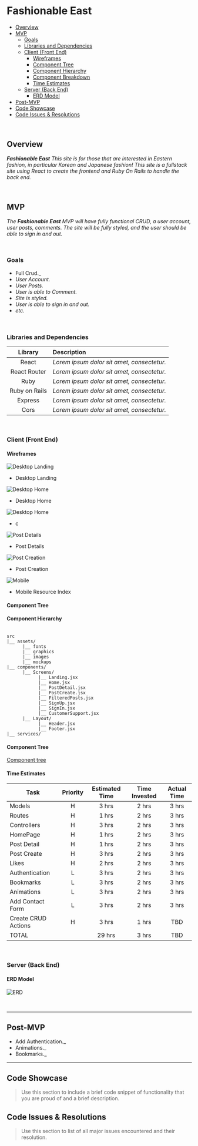 # Fashionable East <!-- omit in toc -->

- [Overview](#overview)
- [MVP](#mvp)
  - [Goals](#goals)
  - [Libraries and Dependencies](#libraries-and-dependencies)
  - [Client (Front End)](#client-front-end)
    - [Wireframes](#wireframes)
    - [Component Tree](#component-tree)
    - [Component Hierarchy](#component-hierarchy)
    - [Component Breakdown](#component-breakdown)
    - [Time Estimates](#time-estimates)
  - [Server (Back End)](#server-back-end)
    - [ERD Model](#erd-model)
- [Post-MVP](#post-mvp)
- [Code Showcase](#code-showcase)
- [Code Issues & Resolutions](#code-issues--resolutions)

<br>

## Overview

_**Fashionable East** This site is for those that are interested in Eastern fashion, in particular Korean and Japanese fashion! This site is a fullstack site using React to create the frontend and Ruby On Rails to handle the back end._


<br>

## MVP

_The **Fashionable East** MVP will have fully functional CRUD, a user account, user posts, comments. The site will be fully styled, and the user should be able to sign in and out._

<br>

### Goals

- Full Crud._
- _User Account._
- _User Posts._
- _User is able to Comment._
- _Site is styled._
- _User is able to sign in and out._
- _etc._

<br>

### Libraries and Dependencies


|     Library      | Description                                |
| :--------------: | :----------------------------------------- |
|      React       | _Lorem ipsum dolor sit amet, consectetur._ |
|   React Router   | _Lorem ipsum dolor sit amet, consectetur._ |
|       Ruby       | _Lorem ipsum dolor sit amet, consectetur._ |
|   Ruby on Rails  | _Lorem ipsum dolor sit amet, consectetur._ |
|     Express      | _Lorem ipsum dolor sit amet, consectetur._ |
|      Cors        | _Lorem ipsum dolor sit amet, consectetur._ |

<br>

### Client (Front End)

#### Wireframes


![Desktop Landing](https://i.imgur.com/vO5iVd7.png)

- Desktop Landing

![Desktop Home](https://i.imgur.com/impygIb.png)

- Desktop Home

![Desktop Home](https://i.imgur.com/TxQUJoO.png)

- c

![Post Details](https://i.imgur.com/EvVLfQZ.png)

- Post Details

![Post Creation](https://i.imgur.com/MeInEq8.png)

- Post Creation

![Mobile](https://i.imgur.com/iSF2Sdz.png)

- Mobile Resource Index

#### Component Tree 

#### Component Hierarchy
 

``` structure

src
|__ assets/
      |__ fonts
      |__ graphics
      |__ images
      |__ mockups
|__ components/
      |__ Screens/
            |__ Landing.jsx
            |__ Home.jsx
            |__ PostDetail.jsx
            |__ PostCreate.jsx
            |__ FilteredPosts.jsx
            |__ SignUp.jsx
            |__ SignIn.jsx
            |__ CustomerSupport.jsx
      |__ Layout/
            |__ Header.jsx
            |__ Footer.jsx
|__ services/

```

#### Component Tree


[Component tree](https://i.imgur.com/zNJphYR.png)

#### Time Estimates


| Task                | Priority | Estimated Time | Time Invested | Actual Time |
| ------------------- | :------: | :------------: | :-----------: | :---------: |
| Models              |    H     |     3 hrs      |     2 hrs     |    3 hrs    |
| Routes              |    H     |     1 hrs      |     2 hrs     |    3 hrs    |
| Controllers         |    H     |     3 hrs      |     2 hrs     |    3 hrs    |
| HomePage            |    H     |     1 hrs      |     2 hrs     |    3 hrs    |
| Post Detail         |    H     |     1 hrs      |     2 hrs     |    3 hrs    |
| Post Create         |    H     |     3 hrs      |     2 hrs     |    3 hrs    |
| Likes               |    H     |     2 hrs      |     2 hrs     |    3 hrs    |
| Authentication      |    L     |     3 hrs      |     2 hrs     |    3 hrs    |
| Bookmarks           |    L     |     3 hrs      |     2 hrs     |    3 hrs    |
| Animations          |    L     |     3 hrs      |     2 hrs     |    3 hrs    |
| Add Contact Form    |    L     |     3 hrs      |     2 hrs     |    3 hrs    |
| Create CRUD Actions |    H     |     3 hrs      |     1 hrs     |     TBD     |
| TOTAL               |          |     29 hrs      |     3 hrs     |     TBD     |


<br>

### Server (Back End)

#### ERD Model

![ERD](https://i.imgur.com/PZSaPQk.png)

<br>

***

## Post-MVP

- Add Authentication._
- Animations._
- Bookmarks._

***

## Code Showcase

> Use this section to include a brief code snippet of functionality that you are proud of and a brief description.

## Code Issues & Resolutions

> Use this section to list of all major issues encountered and their resolution.
